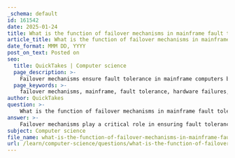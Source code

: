 ```yaml
---
_schema: default
id: 161542
date: 2025-01-24
title: What is the function of failover mechanisms in mainframe fault tolerance?
article_title: What is the function of failover mechanisms in mainframe fault tolerance?
date_format: MMM DD, YYYY
post_on_text: Posted on
seo:
  title: QuickTakes | Computer science
  page_description: >-
    Failover mechanisms ensure fault tolerance in mainframe computers by maintaining system availability and reliability during hardware failures, incorporating automatic transitions to redundant systems, load balancing, fault detection, data replication, and continuous monitoring.
  page_keywords: >-
    failover mechanisms, mainframe, fault tolerance, hardware failures, system availability, reliability, automatic transition, load balancing, fault detection, data replication, session persistence, continuous monitoring, recovery procedures, testing, improvement
author: QuickTakes
question: >-
    What is the function of failover mechanisms in mainframe fault tolerance?
answer: >-
    Failover mechanisms play a critical role in ensuring fault tolerance in mainframe computers. Their primary function is to maintain system availability and reliability in the event of hardware failures or other unforeseen issues. Here are the key functions of failover mechanisms in mainframe fault tolerance:\n\n1. **Automatic Transition to Redundant Systems**: When a hardware component, such as a server or storage device, fails, failover mechanisms automatically switch operations to redundant hardware. This process is often initiated by monitoring systems that detect malfunctions, ensuring minimal disruption to services.\n\n2. **Load Balancing**: Failover mechanisms often incorporate load balancing techniques, which distribute incoming traffic across multiple servers or resources. This not only optimizes resource utilization but also enhances fault tolerance by ensuring that if one server goes down, others can take over the load, maintaining service availability.\n\n3. **Fault Detection and Isolation**: Effective failover mechanisms include capabilities for prompt fault detection and isolation. By continuously monitoring system performance, these mechanisms can quickly identify failures and prevent the spread of faulty behavior, allowing the system to continue functioning smoothly.\n\n4. **Data Replication**: Failover mechanisms often involve data replication across multiple locations or devices. This ensures that if one storage device fails, the data remains accessible from another source, thereby enhancing data availability and reliability.\n\n5. **Session Persistence**: To enhance user experience during failover events, mechanisms can maintain user sessions. Techniques like sticky sessions ensure that users remain connected to the same server throughout their session, even if a failover occurs.\n\n6. **Continuous Monitoring and Alerts**: Failover systems typically include continuous monitoring of hardware performance and health. Alerts can notify administrators of potential issues, allowing for quick intervention before failures lead to significant downtime.\n\n7. **Recovery Procedures**: Established recovery procedures are essential for restoring normal operations quickly after a failover event. This may involve switching to backup systems or reconfiguring existing resources to ensure continuity.\n\n8. **Testing and Improvement**: Regular testing and updates to the failover mechanisms are necessary to adapt to changing demands and ensure ongoing reliability. This proactive approach helps identify potential failure points and enhances the overall robustness of the system.\n\nBy integrating these functions, failover mechanisms significantly contribute to the fault tolerance of mainframe systems, ensuring that they remain operational and reliable even in the face of hardware failures or other challenges.
subject: Computer science
file_name: what-is-the-function-of-failover-mechanisms-in-mainframe-fault-tolerance.md
url: /learn/computer-science/questions/what-is-the-function-of-failover-mechanisms-in-mainframe-fault-tolerance
---
```


&nbsp;